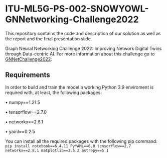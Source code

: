 # ITU-ML5G-PS-002-SNOWYOWL-GNNetworking-Challenge2022
This repository contains the code and description of our solution as well as the report and the final presentation slide. 

Graph Neural Networking Challenge 2022: Improving Network Digital Twins through Data-centric AI. For more information about this challenge go to [GNNetChallenge2022](https://bnn.upc.edu/challenge/gnnet2022/).

## Requirements
In order to build and train the model a working Python 3.9 enviroment is required with, at least, the following packages:

• numpy==1.21.5

• tensorflow==2.7.0

• networkx==2.8.1

• yaml==0.2.5

You can install all the required packages with the following pip command:
```pip install notebook==6.4.11 PyYAML==6.0 tensorflow==2.7 networkx==2.8.1 matplotlib==3.5.2 astropy==5.1```
